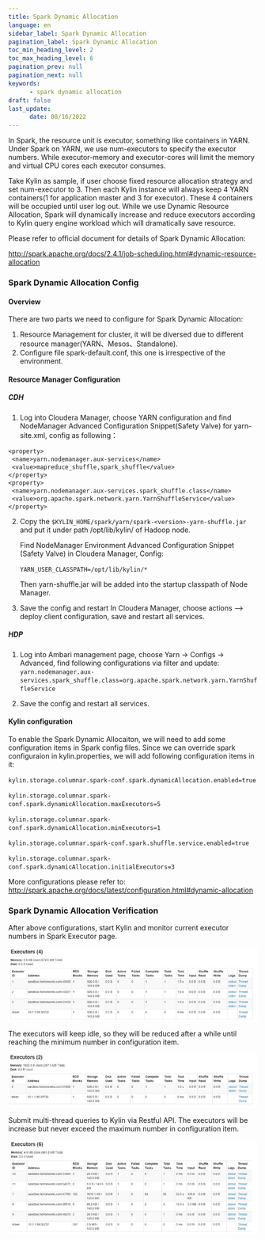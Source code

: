 ```yaml
---
title: Spark Dynamic Allocation
language: en
sidebar_label: Spark Dynamic Allocation
pagination_label: Spark Dynamic Allocation
toc_min_heading_level: 2
toc_max_heading_level: 6
pagination_prev: null
pagination_next: null
keywords:
      - spark dynamic allocation
draft: false
last_update:
      date: 08/16/2022
---
```


In Spark, the resource unit is executor, something like containers in YARN. Under Spark on YARN, we use num-executors to specify the executor numbers. While executor-memory and executor-cores will limit the memory and virtual CPU cores each executor consumes.

Take Kylin as sample, if user choose fixed resource allocation strategy and set num-executor to 3. Then each Kylin instance will always keep 4 YARN containers(1 for application master and 3 for executor). These 4 containers will be occupied until user log out. While we use Dynamic Resource Allocation, Spark will dynamically increase and reduce executors according to Kylin query engine workload which will dramatically save resource.

Please refer to official document for details of Spark Dynamic Allocation:

http://spark.apache.org/docs/2.4.1/job-scheduling.html#dynamic-resource-allocation

### Spark Dynamic Allocation Config

#### Overview
There are two parts we need to configure for Spark Dynamic Allocation:
1.  Resource Management for cluster, it will be diversed due to different resource manager(YARN、Mesos、Standalone).
2.  Configure file spark-default.conf, this one is irrespective of the environment.

#### Resource Manager Configuration
##### CDH

1. Log into Cloudera Manager, choose YARN configuration and find NodeManager Advanced Configuration Snippet(Safety Valve) for yarn-site.xml, config as following：

```
<property>
 <name>yarn.nodemanager.aux-services</name>
 <value>mapreduce_shuffle,spark_shuffle</value>
</property>
<property>
 <name>yarn.nodemanager.aux-services.spark_shuffle.class</name>
 <value>org.apache.spark.network.yarn.YarnShuffleService</value>
</property>
```

2. Copy the `$KYLIN_HOME/spark/yarn/spark-<version>-yarn-shuffle.jar` and put it under path /opt/lib/kylin/ of Hadoop node.

   Find NodeManager Environment Advanced Configuration Snippet  (Safety Valve) in Cloudera Manager, Config:

   `YARN_USER_CLASSPATH=/opt/lib/kylin/*`

   Then yarn-shuffle.jar will be added into the startup classpath of Node Manager.

3. Save the config and restart
   In Cloudera Manager, choose actions --> deploy client configuration, save and restart all services.

##### HDP
1. Log into Ambari management page, choose Yarn -> Configs -> Advanced, find following configurations via filter and update: 
   `yarn.nodemanager.aux-services.spark_shuffle.class=org.apache.spark.network.yarn.YarnShuffleService`

2. Save the config and restart all services.


#### Kylin configuration
To enable the Spark Dynamic Allocaiton, we will need to add some configuration items in Spark config files. Since we can override spark configuraion in kylin.properties, we will add following configuration items in it:

`kylin.storage.columnar.spark-conf.spark.dynamicAllocation.enabled=true`

`kylin.storage.columnar.spark-conf.spark.dynamicAllocation.maxExecutors=5`

`kylin.storage.columnar.spark-conf.spark.dynamicAllocation.minExecutors=1`

`kylin.storage.columnar.spark-conf.spark.shuffle.service.enabled=true`

`kylin.storage.columnar.spark-conf.spark.dynamicAllocation.initialExecutors=3`

More configurations please refer to: 
http://spark.apache.org/docs/latest/configuration.html#dynamic-allocation

### Spark Dynamic Allocation Verification
After above configurations, start Kylin and monitor current executor numbers in Spark Executor page.

![](images/spark_executor_original.jpg)

The executors will keep idle, so they will be reduced after a while until reaching the minimum number in configuration item.

![](images/spark_executor_min.jpg)

Submit multi-thread queries to Kylin via Restful API. The executors will be increase but never exceed the maximum number in configuration item. 

![](images/spark_executor_max.jpg)
